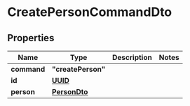 
# CreatePersonCommandDto

## Properties

Name | Type | Description | Notes
------------ | ------------- | ------------- | -------------
**command** | **"createPerson"** |  | 
**id** | [**UUID**](UUID.md) |  | 
**person** | [**PersonDto**](PersonDto.md) |  | 



